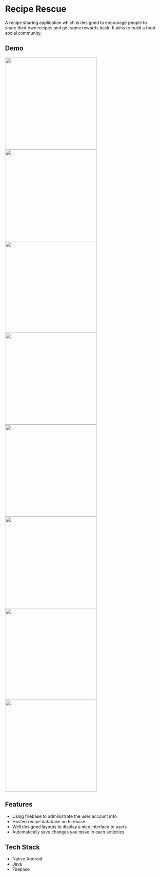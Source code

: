 # Recipe Rescue
A recipe sharing application which is designed to encourage people to share their own recipes and get some rewards back. It aims to build a food social community.

## Demo
 <img src="images/appbg.png" width="300">
 <img src="images/signup.png" width="300">
 <img src="images/signin.png" width="300">
 <img src="images/img3.png" width="300">
 <img src="images/img4.png" width="300">
 <img src="images/search.png" width="300">
 <img src="images/img6.png" width="300">
 <img src="images/img7.png" width="300">

## Features

- Using firebase to administrate the user account info
- Hosted recipe database on Firebase
- Well designed layouts to display a nice interface to users
- Automatically save changes you make in each acticities

## Tech Stack

- Native Android 
- Java 
- Firebase
